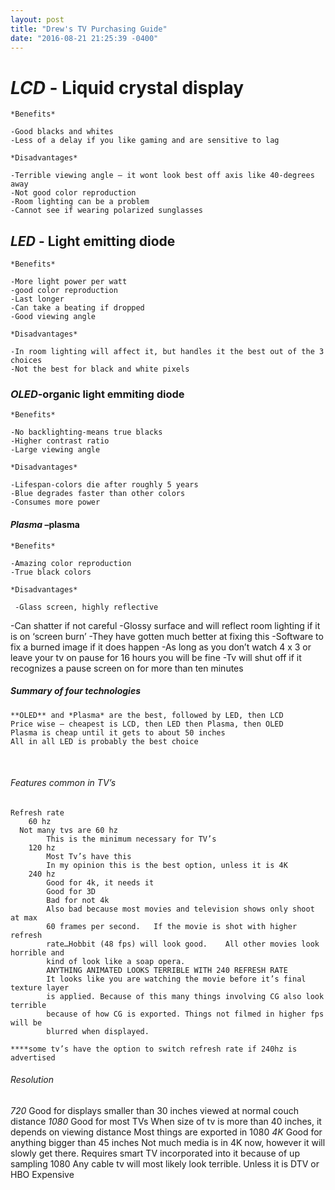 ```yaml
---
layout: post
title: "Drew's TV Purchasing Guide"
date: "2016-08-21 21:25:39 -0400"
---
```




# *LCD* - Liquid crystal display

	*Benefits*

    -Good blacks and whites
    -Less of a delay if you like gaming and are sensitive to lag

	*Disadvantages*

    -Terrible viewing angle – it wont look best off axis like 40-degrees away
    -Not good color reproduction
    -Room lighting can be a problem
    -Cannot see if wearing polarized sunglasses



## *LED* - Light emitting diode

	*Benefits*

    -More light power per watt
    -good color reproduction
    -Last longer
    -Can take a beating if dropped
    -Good viewing angle

	*Disadvantages*

    -In room lighting will affect it, but handles it the best out of the 3
    choices
    -Not the best for black and white pixels


### *OLED*-organic light emmiting diode

	*Benefits*

    -No backlighting-means true blacks
    -Higher contrast ratio
    -Large viewing angle

	*Disadvantages*

    -Lifespan-colors die after roughly 5 years
    -Blue degrades faster than other colors
    -Consumes more power


#### *Plasma* –plasma

	*Benefits*

    -Amazing color reproduction
    -True black colors

	*Disadvantages*

	 -Glass screen, highly reflective
   -Can shatter if not careful
   -Glossy surface and will reflect room lighting if it is on ‘screen burn’
   -They have gotten much better at fixing this
   -Software to fix a burned image if it does happen
   -As long as you don’t watch 4 x 3 or leave your tv on pause for 16 hours you
   will be fine
   -Tv will shut off if it recognizes a pause screen on for more than ten
   minutes


##### Summary of four technologies

	**OLED** and *Plasma* are the best, followed by LED, then LCD
	Price wise – cheapest is LCD, then LED then Plasma, then OLED
	Plasma is cheap until it gets to about 50 inches
	All in all LED is probably the best choice

 
###### Features common in TV’s

	Refresh rate
		60 hz
      Not many tvs are 60 hz
			This is the minimum necessary for TV’s
		120 hz
			Most Tv’s have this
			In my opinion this is the best option, unless it is 4K
		240 hz
			Good for 4k, it needs it
			Good for 3D
			Bad for not 4k
			Also bad because most movies and television shows only shoot at max
			60 frames per second.	If the movie is shot with higher refresh
			rate…Hobbit (48 fps) will look good.	All other movies look horrible and
			kind of look like a soap opera.
			ANYTHING ANIMATED LOOKS TERRIBLE WITH 240 REFRESH RATE
			It looks like you are watching the movie before it’s final texture layer
			is applied. Because of this many things involving CG also look terrible
			because of how CG is exported. Things not filmed in higher fps will be
			blurred when displayed.

	****some tv’s have the option to switch refresh rate if 240hz is advertised


###### Resolution
_720_
Good for displays smaller than 30 inches viewed at normal couch distance
_1080_
Good for most TVs
When size of tv is more than 40 inches, it depends on viewing distance
Most things are exported in 1080
_4K_
Good for anything bigger than 45 inches
Not much media is in 4K now, however it will slowly get there.
Requires smart TV incorporated into it because of up sampling 1080
Any cable tv will most likely look terrible. Unless it is DTV or HBO
Expensive
